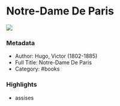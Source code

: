 # Notre-Dame De Paris

![](https://readwise-assets.s3.amazonaws.com/static/images/default-book-icon-9.63dbe834380e.png)

### Metadata

- Author: Hugo, Victor (1802-1885)
- Full Title: Notre-Dame De Paris
- Category: #books

### Highlights

- assises
